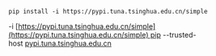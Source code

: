 
```text
pip install -i https://pypi.tuna.tsinghua.edu.cn/simple
```

-i [https://pypi.tuna.tsinghua.edu.cn/simple](https://pypi.tuna.tsinghua.edu.cn/simple) pip --trusted-host [pypi.tuna.tsinghua.edu.cn](https://pypi.tuna.tsinghua.edu.cn/)